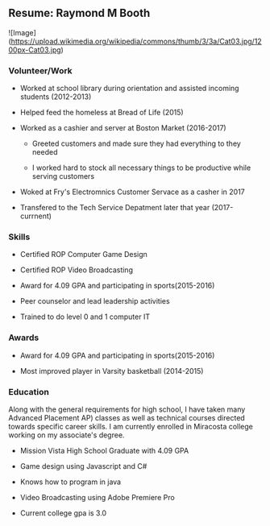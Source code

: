 
## Resume: Raymond M Booth

![Image] (https://upload.wikimedia.org/wikipedia/commons/thumb/3/3a/Cat03.jpg/1200px-Cat03.jpg)

### Volunteer/Work
- Worked at school library during orientation and assisted incoming students (2012-2013)

- Helped feed the homeless at Bread of Life (2015)

- Worked as a cashier and server at Boston Market (2016-2017)

  - Greeted customers and made sure they had everything to they needed

  - I worked hard to stock all necessary things to be productive while serving customers

- Woked at Fry's Electromnics Customer Servace as a casher in 2017

- Transfered to the Tech Service Depatment later that year (2017-currnent)

### Skills
- Certified ROP Computer Game Design

- Certified ROP Video Broadcasting

- Award for 4.09 GPA and participating in sports(2015-2016)

- Peer counselor and lead leadership activities

- Trained to do level 0 and 1 computer IT

### Awards
- Award for 4.09 GPA and participating in sports(2015-2016)

- Most improved player in Varsity basketball (2014-2015)

### Education
Along with the general requirements for high school, I have taken many Advanced Placement
AP) classes as well as technical courses directed towards specific career skills. 
I am currently enrolled in Miracosta college working on my associate's degree.

- Mission Vista High School Graduate with 4.09 GPA

- Game design using Javascript and C#

- Knows how to program in java

- Video Broadcasting using Adobe Premiere Pro

- Current college gpa is 3.0
